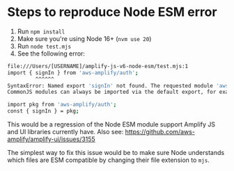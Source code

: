 # Steps to reproduce Node ESM error
1. Run `npm install`
1. Make sure you're using Node 16+ (`nvm use 20`)
1. Run `node test.mjs`
1. See the following error:
```bash
file:///Users/[USERNAME]/amplify-js-v6-node-esm/test.mjs:1
import { signIn } from 'aws-amplify/auth';
         ^^^^^^
SyntaxError: Named export 'signIn' not found. The requested module 'aws-amplify/auth' is a CommonJS module, which may not support all module.exports as named exports.
CommonJS modules can always be imported via the default export, for example using:

import pkg from 'aws-amplify/auth';
const { signIn } = pkg;
```

This would be a regression of the Node ESM module support Amplify JS and UI libraries currently have. Also see: https://github.com/aws-amplify/amplify-ui/issues/3155

The simplest way to fix this issue would be to make sure Node understands which files are ESM compatible by changing their file extension to `mjs`.
